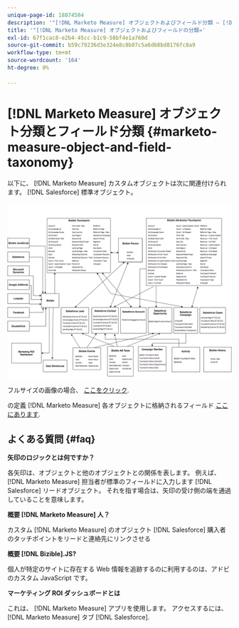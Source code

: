 ```yaml
---
unique-page-id: 18874584
description: '"[!DNL Marketo Measure] オブジェクトおよびフィールド分類 — [!DNL Marketo Measure]  — 製品ドキュメント»'
title: '"[!DNL Marketo Measure] オブジェクトおよびフィールドの分類»'
exl-id: 67f1cac8-e2b4-45cc-b1c9-58bf4e1a760d
source-git-commit: b59c79236d3e324e8c8b07c5a6d68bd8176fc8a9
workflow-type: tm+mt
source-wordcount: '164'
ht-degree: 0%

---
```


# [!DNL Marketo Measure] オブジェクト分類とフィールド分類 {#marketo-measure-object-and-field-taxonomy}

以下に、 [!DNL Marketo Measure] カスタムオブジェクトは次に関連付けられます。 [!DNL Salesforce] 標準オブジェクト。

![](assets/1-2.png)

フルサイズの画像の場合、 [ここをクリック](assets/bizible-object-and-field-taxonomy-graph-full.png).

の定義 [!DNL Marketo Measure] 各オブジェクトに格納されるフィールド [ここにあります](/help/introduction-to-marketo-measure/overview-resources/glossary-of-marketo-measure-fields.md).

## よくある質問 {#faq}

**矢印のロジックとは何ですか？**

各矢印は、オブジェクトと他のオブジェクトとの関係を表します。 例えば、 [!DNL Marketo Measure] 担当者が標準のフィールドに入力します [!DNL Salesforce] リードオブジェクト。 それを指す場合は、矢印の受け側の端を通過していることを意味します。

**概要 [!DNL Marketo Measure] 人？**

カスタム [!DNL Marketo Measure] のオブジェクト [!DNL Salesforce] 購入者のタッチポイントをリードと連絡先にリンクさせる

**概要 [!DNL Bizible].JS?**

個人が特定のサイトに存在する Web 情報を追跡するのに利用するのは、アドビのカスタム JavaScript です。

**マーケティング ROI ダッシュボードとは**

これは、 [!DNL Marketo Measure] アプリを使用します。 アクセスするには、 [!DNL Marketo Measure] タブ [!DNL Salesforce].

